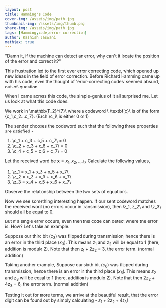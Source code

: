 ```yaml
---
layout: post
title: Hamming's Code
cover-img: /assets/img/path.jpg
thumbnail-img: /assets/img/thumb.png
share-img: /assets/img/path.jpg
tags: [Hamming,code,error correction]
author: Kashish Jaswani
mathjax: true
---
```

"Damn it, if the machine can detect an error, why can't it locate the position of the error and correct it?"

This frustration led to the first ever error correcting code, which opened up new ideas in the field of error correction.
Before Richard Hamming came up with his code, even the thought of 'error-correcting codes' seemed absurd, out-of-question. 

When I came across this code, the simple-genius of it all surprised me. Let us look at what this code does.

We work in \\mathbb{F_2}^{7}\\ where a codeword \\ \textbf{c}\\ is of the form {c_1,c_2...c_7}. 
(Each \\c_i\\ is either 0 or 1)

The sender chooses the codeword such that the following three properties are satisfied - 
1. \\c_1 + c_3 + c_5 + c_7\\ = 0
2. \\c_2 + c_3 + c_6 + c_7\\ = 0
3. \\c_4 + c_5 + c_6 + c_7\\ = 0

Let the received word be $\textbf{x} = {x_1,x_2,..,x_7}$
Calculate the following values,
1. \\z_1 = x_1 + x_3 + x_5 + x_7\\
2. \\z_2 = x_2 + x_3 + x_6 + x_7\\
3. \\z_3 = x_4 + x_5 + x_6 + x_7\\

Observe the relationship between the two sets of equations.

Now we see something interesting happen. If our sent codeword matches the received word (no errors occur in transmission), then \\z_1, z_2\\ and \\z_3\\ should all be equal to 0.

But if a single error occurs, even then this code can detect where the error is. How?
Let's take an example.

Suppose our third bit ($c_3$) was flipped during transmission, hence there is an error in the third place ($x_3$).
This means $z_1$ and $z_2$ will be equal to 1 (here, addition is modulo 2). 
Note that then $z_1 + 2z_2$ = 3, the error term. (normal addition)

Taking another example, 
Suppose our sixth bit ($c_6$) was flipped during transmission, hence there is an error in the third place ($x_6$).
This means $z_2$ and $z_3$ will be equal to 1 (here, addition is modulo 2). 
Note that then $2z_2 + 4z_3$ = 6, the error term. (normal addition)

Testing it out for more terms, we arrive at the beautiful result, that the error digit can be found out by simply calculating -
$z_1 + 2z_2 + 4z_3$!
